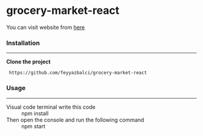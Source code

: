 # grocery-market-react



You can visit website from [here](https://grocermarketreact.netlify.app/)


### Installation
___
**Clone the project**
```
 https://github.com/feyyazbalci/grocery-market-react

```


### Usage
___
<dl>
  <dt>Visual code terminal write this code</dt>
  <dd>npm install</dd>

  <dt>Then open the console and run the following command</dt>
  <dd>npm start</dd>
</dl>

